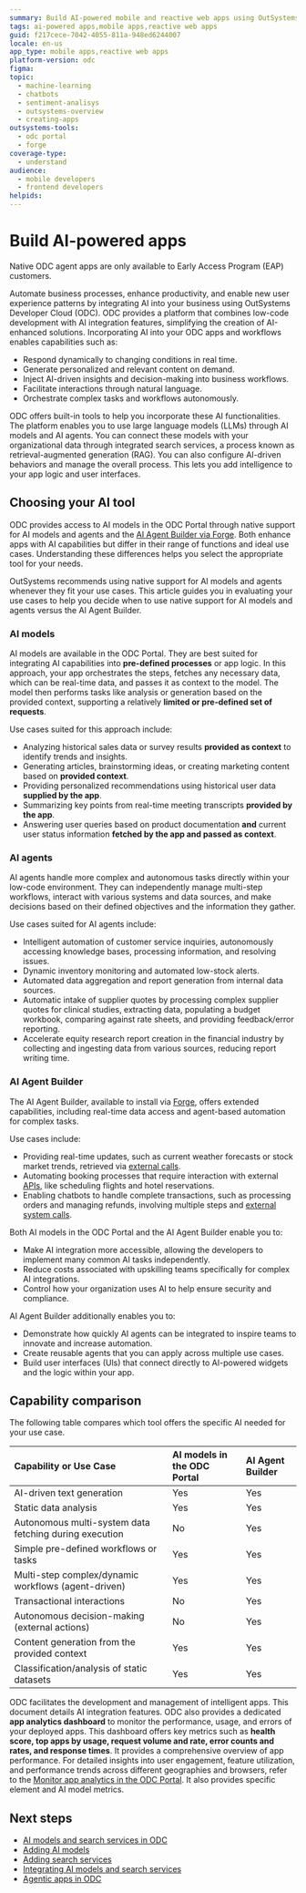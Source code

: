 ```yaml
---
summary: Build AI-powered mobile and reactive web apps using OutSystems Developer Cloud (ODC).
tags: ai-powered apps,mobile apps,reactive web apps
guid: f217cece-7042-4055-811a-948ed6244007
locale: en-us
app_type: mobile apps,reactive web apps
platform-version: odc
figma: 
topic:
  - machine-learning
  - chatbots
  - sentiment-analisys
  - outsystems-overview
  - creating-apps
outsystems-tools:
  - odc portal
  - forge
coverage-type:
  - understand
audience:
  - mobile developers
  - frontend developers
helpids: 
---
```


# Build AI-powered apps

<div class="info" markdown="1">

Native ODC agent apps are only available to Early Access Program (EAP) customers.

</div>

Automate business processes, enhance productivity, and enable new user experience patterns by integrating AI into your business using OutSystems Developer Cloud (ODC). ODC provides a platform that combines low-code development with AI integration features, simplifying the creation of AI-enhanced solutions. Incorporating AI into your ODC apps and workflows enables capabilities such as:

* Respond dynamically to changing conditions in real time.  
* Generate personalized and relevant content on demand.  
* Inject AI-driven insights and decision-making into business workflows.  
* Facilitate interactions through natural language.
* Orchestrate complex tasks and workflows autonomously.


ODC offers built-in tools to help you incorporate these AI functionalities. The platform enables you to use large language models (LLMs) through AI models and AI agents. You can connect these models with your organizational data through integrated search services, a process known as retrieval-augmented generation (RAG). You can also configure AI-driven behaviors and manage the overall process. This lets you add intelligence to your app logic and user interfaces.

## Choosing your AI tool

ODC provides access to AI models in the ODC Portal through native support for AI models and agents and the [AI Agent Builder via Forge](../use-ai/intro.md). Both enhance apps with AI capabilities but differ in their range of functions and ideal use cases. Understanding these differences helps you select the appropriate tool for your needs.

<div class="info" markdown="1">

OutSystems recommends using native support for AI models and agents whenever they fit your use cases. This article guides you in evaluating your use cases to help you decide when to use native support for AI models and agents versus the AI Agent Builder.

</div>

### AI models

AI models are available in the ODC Portal. They are best suited for integrating AI capabilities into **pre-defined processes** or app logic. In this approach, your app orchestrates the steps, fetches any necessary data, which can be real-time data, and passes it as context to the model. The model then performs tasks like analysis or generation based on the provided context, supporting a relatively **limited or pre-defined set of requests**.

Use cases suited for this approach include: 

* Analyzing historical sales data or survey results **provided as context** to identify trends and insights.
* Generating articles, brainstorming ideas, or creating marketing content based on **provided context**.  
* Providing personalized recommendations using historical user data **supplied by the app**.  
* Summarizing key points from real-time meeting transcripts **provided by the app**.  
* Answering user queries based on product documentation **and** current user status information **fetched by the app and passed as context**.

### AI agents 

AI agents handle more complex and autonomous tasks directly within your low-code environment. They can independently manage multi-step workflows, interact with various systems and data sources, and make decisions based on their defined objectives and the information they gather.

Use cases suited for AI agents include:

* Intelligent automation of customer service inquiries, autonomously accessing knowledge bases, processing information, and resolving issues.  
* Dynamic inventory monitoring and automated low-stock alerts.  
* Automated data aggregation and report generation from internal data sources.
* Automatic intake of supplier quotes by processing complex supplier quotes for clinical studies, extracting data, populating a budget workbook, comparing against rate sheets, and providing feedback/error reporting.  
* Accelerate equity research report creation in the financial industry by collecting and ingesting data from various sources, reducing report writing time.

### AI Agent Builder

The AI Agent Builder, available to install via [Forge](https://www.outsystems.com/forge/list), offers extended capabilities, including real-time data access and agent-based automation for complex tasks.

Use cases include:

* Providing real-time updates, such as current weather forecasts or stock market trends, retrieved via [external calls](../../integration-with-systems/intro.md).  
* Automating booking processes that require interaction with external [APIs](../../integration-with-systems/consume_rest/intro.md), like scheduling flights and hotel reservations.
* Enabling chatbots to handle complete transactions, such as processing orders and managing refunds, involving multiple steps and [external system calls](../../integration-with-systems/intro.md).

Both AI models in the ODC Portal and the AI Agent Builder enable you to:

* Make AI integration more accessible, allowing the developers to implement many common AI tasks independently.
* Reduce costs associated with upskilling teams specifically for complex AI integrations.
* Control how your organization uses AI to help ensure security and compliance.

AI Agent Builder additionally enables you to:

* Demonstrate how quickly AI agents can be integrated to inspire teams to innovate and increase automation.
* Create reusable agents that you can apply across multiple use cases.
* Build user interfaces (Uls) that connect directly to AI-powered widgets and the logic within your app.

## Capability comparison

The following table compares which tool offers the specific AI needed for your use case.

| Capability or Use Case | AI models in the ODC Portal | AI Agent Builder |
| :---- | :---- | :---- |
| AI-driven text generation | Yes | Yes |
| Static data analysis | Yes | Yes |
| Autonomous multi-system data fetching during execution | No | Yes |
| Simple pre-defined workflows or tasks | Yes | Yes |
| Multi-step complex/dynamic workflows (agent-driven) | Yes | Yes |
| Transactional interactions | No | Yes |
| Autonomous decision-making (external actions) | No | Yes |
| Content generation from the provided context | Yes | Yes |
| Classification/analysis of static datasets | Yes | Yes |

ODC facilitates the development and management of intelligent apps. This document details AI integration features. ODC also provides a dedicated **app analytics dashboard** to monitor the performance, usage, and errors of your deployed apps. This dashboard offers key metrics such as **health score, top apps by usage, request volume and rate, error counts and rates, and response times**. It provides a comprehensive overview of app performance. For detailed insights into user engagement, feature utilization, and performance trends across different geographies and browsers, refer to the [Monitor app analytics in the ODC Portal](../../monitor-and-troubleshoot/app-health.md). It also provides specific element and AI model metrics.

## Next steps

* [AI models and search services in ODC](ai-models.md)
* [Adding AI models](add-ai-models.md)
* [Adding search services](add-ai-search-services.md)
* [Integrating AI models and search services](integrate-ai-models-logic-rag.md)
* [Agentic apps in ODC](agentic-apps.md)
